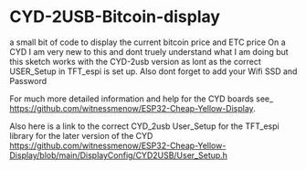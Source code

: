 # CYD-2USB-Bitcoin-display
a small bit of code to display the current bitcoin price and ETC price On a CYD 
I am very new to this and dont truely understand what I am doing but this sketch works with the CYD-2usb version as lont as the correct USER_Setup in TFT_espi is set up.
Also dont forget to add your Wifi SSD and Password

For much more detailed information and help for the CYD boards see_
https://github.com/witnessmenow/ESP32-Cheap-Yellow-Display.

Also here is a link to the correct CYD_2usb User_Setup for the TFT_espi library for the later version of the CYD
https://github.com/witnessmenow/ESP32-Cheap-Yellow-Display/blob/main/DisplayConfig/CYD2USB/User_Setup.h
